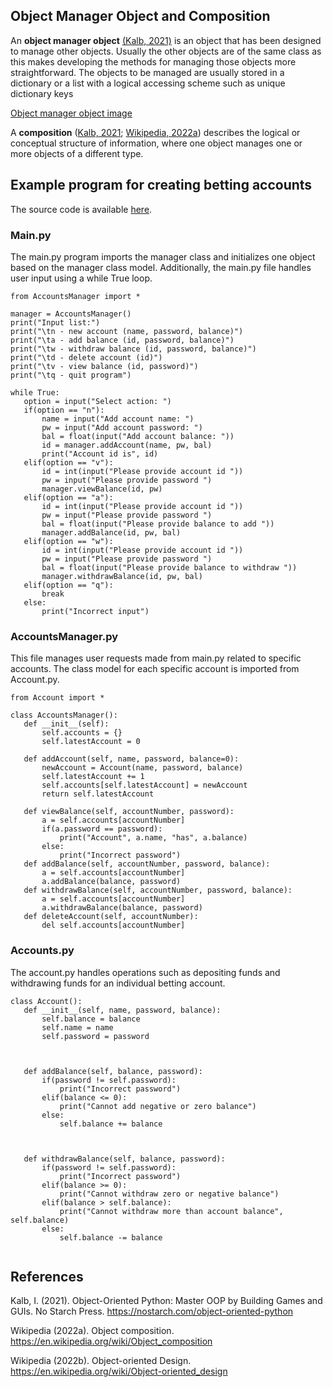 ## Object Manager Object and Composition

An **object manager object** [(Kalb, 2021)](https://nostarch.com/object-oriented-python) is an object that has been designed to manage other objects. Usually the other objects are of the same class as this makes developing the methods for managing those objects more straightforward. The objects to be managed are usually stored in a dictionary or a list with a logical accessing scheme such as unique dictionary keys

[Object manager object image](https://github.com/samniem/python-oop/tree/main/BettingAccounts/omo.jpg)


A **composition** ([Kalb, 2021](https://nostarch.com/object-oriented-python); [Wikipedia, 2022a](https://en.wikipedia.org/wiki/Object_composition)) describes the logical or conceptual structure of information, where one object manages one or more objects of a different type.


## Example program for creating betting accounts

The source code is available [here](https://github.com/samniem/python-oop/tree/main/BettingAccounts).


### Main.py

The main.py program imports the manager class and initializes one object based on the manager class model. Additionally, the main.py file handles user input using a while True loop.


```
from AccountsManager import *

manager = AccountsManager()
print("Input list:")
print("\tn - new account (name, password, balance)")
print("\ta - add balance (id, password, balance)")
print("\tw - withdraw balance (id, password, balance)")
print("\td - delete account (id)")
print("\tv - view balance (id, password)")
print("\tq - quit program")

while True:
   option = input("Select action: ")
   if(option == "n"):
       name = input("Add account name: ")
       pw = input("Add account password: ")
       bal = float(input("Add account balance: "))
       id = manager.addAccount(name, pw, bal)
       print("Account id is", id)
   elif(option == "v"):
       id = int(input("Please provide account id "))
       pw = input("Please provide password ")
       manager.viewBalance(id, pw)
   elif(option == "a"):
       id = int(input("Please provide account id "))
       pw = input("Please provide password ")
       bal = float(input("Please provide balance to add "))
       manager.addBalance(id, pw, bal)
   elif(option == "w"):
       id = int(input("Please provide account id "))
       pw = input("Please provide password ")
       bal = float(input("Please provide balance to withdraw "))
       manager.withdrawBalance(id, pw, bal)
   elif(option == "q"):
       break
   else:
       print("Incorrect input")
```



### AccountsManager.py

This file manages user requests made from main.py related to specific accounts. The class model for each specific account is imported from Account.py. 


```
from Account import *

class AccountsManager():
   def __init__(self):
       self.accounts = {}
       self.latestAccount = 0

   def addAccount(self, name, password, balance=0):
       newAccount = Account(name, password, balance)
       self.latestAccount += 1
       self.accounts[self.latestAccount] = newAccount
       return self.latestAccount

   def viewBalance(self, accountNumber, password):
       a = self.accounts[accountNumber]
       if(a.password == password):
           print("Account", a.name, "has", a.balance)
       else:
           print("Incorrect password")
   def addBalance(self, accountNumber, password, balance):
       a = self.accounts[accountNumber]
       a.addBalance(balance, password)
   def withdrawBalance(self, accountNumber, password, balance):
       a = self.accounts[accountNumber]
       a.withdrawBalance(balance, password)
   def deleteAccount(self, accountNumber):
       del self.accounts[accountNumber]
```



### Accounts.py

The account.py handles operations such as depositing funds and withdrawing funds for an individual betting account.


```
class Account():
   def __init__(self, name, password, balance):
       self.balance = balance
       self.name = name
       self.password = password



   def addBalance(self, balance, password):
       if(password != self.password):
           print("Incorrect password")
       elif(balance <= 0):
           print("Cannot add negative or zero balance")
       else:
           self.balance += balance



   def withdrawBalance(self, balance, password):
       if(password != self.password):
           print("Incorrect password")
       elif(balance >= 0):
           print("Cannot withdraw zero or negative balance")
       elif(balance > self.balance):
           print("Cannot withdraw more than account balance", self.balance)
       else:
           self.balance -= balance


```



## References

Kalb, I. (2021). Object-Oriented Python: Master OOP by Building Games and GUIs. No Starch Press. https://nostarch.com/object-oriented-python

Wikipedia (2022a). Object composition. https://en.wikipedia.org/wiki/Object_composition

Wikipedia (2022b). Object-oriented Design. https://en.wikipedia.org/wiki/Object-oriented_design

